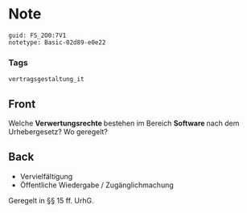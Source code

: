 # Note
```
guid: FS_2O0:7V1
notetype: Basic-02d89-e0e22
```

### Tags
```
vertragsgestaltung_it
```

## Front
Welche <b>Verwertungsrechte </b>bestehen im Bereich <b>Software </b>nach dem Urhebergesetz? Wo geregelt?

## Back
<ul><li>Vervielfältigung</li><li>Öffentliche Wiedergabe / Zugänglichmachung</li></ul>Geregelt in §§ 15 ff. UrhG.
